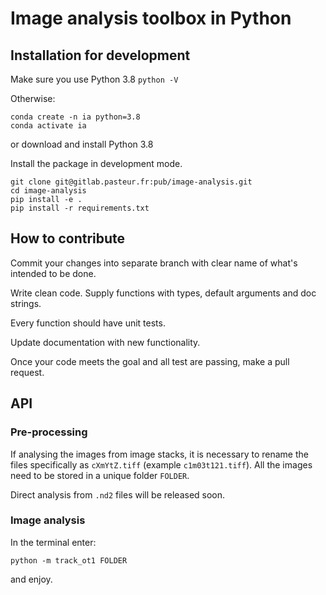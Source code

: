 # Image analysis toolbox in Python

## Installation for development

Make sure you use Python 3.8 `python -V`

Otherwise:

```
conda create -n ia python=3.8
conda activate ia
```

or download and install Python 3.8

Install the package in development mode.
```
git clone git@gitlab.pasteur.fr:pub/image-analysis.git
cd image-analysis
pip install -e .
pip install -r requirements.txt
```

## How to contribute

Commit your changes into separate branch with clear name of what's intended to be done.

Write clean code. Supply functions with types, default arguments and doc strings.

Every function should have  unit tests.

Update documentation with new functionality.

Once your code meets the goal and all test are passing, make a pull request.

## API

### Pre-processing

If analysing the images from image stacks, it is necessary to rename the files specifically as `cXmYtZ.tiff` (example `c1m03t121.tiff`). All the images need to be stored in a unique folder `FOLDER`.

Direct analysis from `.nd2` files will be released soon.

### Image analysis

In the terminal enter:

`python -m track_ot1 FOLDER`

and enjoy.
```

